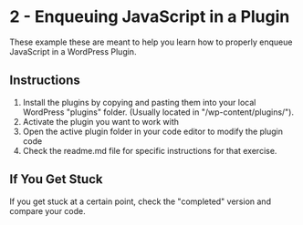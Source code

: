 # 2 - Enqueuing JavaScript in a Plugin

These example these are meant to help you learn how to properly enqueue JavaScript in a WordPress Plugin.

## Instructions

1. Install the plugins by copying and pasting them into your local WordPress "plugins" folder.  (Usually located in "/wp-content/plugins/").
2. Activate the plugin you want to work with
3. Open the active plugin folder in your code editor to modify the plugin code
4. Check the readme.md file for specific instructions for that exercise.

## If You Get Stuck

If you get stuck at a certain point, check the "completed" version and compare your code.
